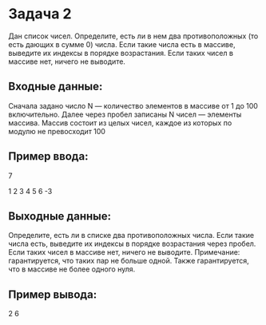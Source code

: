 # Задача 2
Дан список чисел. Определите, есть ли в нем два противоположных (то есть дающих в 
сумме 0) числа. Если такие числа есть в массиве, выведите их индексы в порядке 
возрастания. Если таких чисел в массиве нет, ничего не выводите.
## Входные данные:
Сначала задано число N — количество элементов в массиве от 1 до 100 включительно. 
Далее через пробел записаны N чисел — элементы массива. Массив состоит из целых 
чисел, каждое из которых по модулю не превосходит 100
## Пример ввода:
7

1 2 3 4 5 6 -3
## Выходные данные:
Определите, есть ли в списке два противоположных числа. Если такие числа есть, 
выведите их индексы в порядке возрастания через пробел. Если таких чисел в массиве 
нет, ничего не выводите.
Примечание: гарантируется, что таких пар не больше одной. Также гарантируется, что в 
массиве не более одного нуля.
## Пример вывода:
2 6